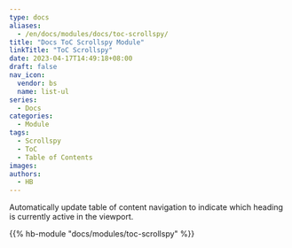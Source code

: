 ```yaml
---
type: docs
aliases:
  - /en/docs/modules/docs/toc-scrollspy/
title: "Docs ToC Scrollspy Module"
linkTitle: "ToC Scrollspy"
date: 2023-04-17T14:49:18+08:00
draft: false
nav_icon:
  vendor: bs
  name: list-ul
series:
  - Docs
categories:
  - Module
tags:
  - Scrollspy
  - ToC
  - Table of Contents
images:
authors:
  - HB
---
```


Automatically update table of content navigation to indicate which heading is currently active in the viewport.

<!--more-->

{{% hb-module "docs/modules/toc-scrollspy" %}}
